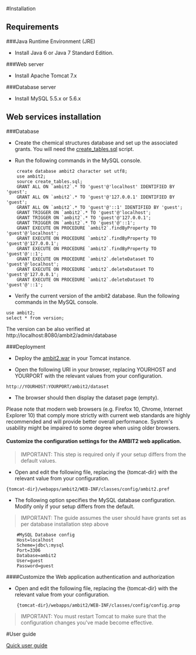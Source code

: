 #Installation

## Requirements

###Java Runtime Environment (JRE)

- Install Java 6 or Java 7 Standard Edition.

###Web server

- Install Apache Tomcat 7.x

###Database server

- Install MySQL 5.5.x or 5.6.x

## Web services installation

###Database

- Create the chemical structures database and set up the associated grants. You will need the [create_tables.sql](https://svn.code.sf.net/p/ambit/code/trunk/ambit2-all/ambit2-db/src/main/resources/ambit2/db/sql/create_tables.sql) script.

- Run the following commands in the MySQL console.

````
	create database ambit2 character set utf8;
	use ambit2;
	source create_tables.sql;
	GRANT ALL ON `ambit2`.* TO 'guest'@'localhost' IDENTIFIED BY 'guest';
	GRANT ALL ON `ambit2`.* TO 'guest'@'127.0.0.1' IDENTIFIED BY 'guest';
	GRANT ALL ON `ambit2`.* TO 'guest'@'::1' IDENTIFIED BY 'guest';
	GRANT TRIGGER ON `ambit2`.* TO 'guest'@'localhost';
	GRANT TRIGGER ON `ambit2`.* TO 'guest'@'127.0.0.1';
	GRANT TRIGGER ON `ambit2`.* TO 'guest'@'::1';
	GRANT EXECUTE ON PROCEDURE `ambit2`.findByProperty TO 'guest'@'localhost';
	GRANT EXECUTE ON PROCEDURE `ambit2`.findByProperty TO 'guest'@'127.0.0.1';
	GRANT EXECUTE ON PROCEDURE `ambit2`.findByProperty TO 'guest'@'::1';
	GRANT EXECUTE ON PROCEDURE `ambit2`.deleteDataset TO 'guest'@'localhost';
	GRANT EXECUTE ON PROCEDURE `ambit2`.deleteDataset TO 'guest'@'127.0.0.1';
	GRANT EXECUTE ON PROCEDURE `ambit2`.deleteDataset TO 'guest'@'::1';

````

- Verify the current version of the ambit2 database. Run the following commands in the MySQL console.  

````
use ambit2;
select * from version;
````

The version can be also verified at http://localhost:8080/ambit2/admin/database

###Deployment

- Deploy the [ambit2.war](http://sourceforge.net/projects/ambit/files/Ambit2/AMBIT%20REST%20web%20services/services/ambit-rest-2.5.8/ambit2-www-2.5.8.war/download) in your Tomcat instance.

- Open the following URI in your browser, replacing YOURHOST and YOURPORT with the relevant values from your configuration.

````
http://YOURHOST:YOURPORT/ambit2/dataset
````

- The browser should then display the dataset page (empty).
	
Please note that modern web browsers (e.g. Firefox 10, Chrome, Internet Explorer 10) that comply more strictly with current web standards are highly recommended and will provide better overall performance. System's usability might be impaired to some degree when using older browsers.

#### Customize the configuration settings for the AMBIT2 web application.

>IMPORTANT: This step is required only if your setup differs from the default values.

- Open and edit the following file, replacing the {tomcat-dir} with the relevant value from your configuration.

````
{tomcat-dir}/webapps/ambit2/WEB-INF/classes/config/ambit2.pref
````

- The following option specifies the MySQL database configuration. Modify only if your setup differs from the default.

>IMPORTANT: The guide assumes the user should have grants set as per database installation step above

````
	#MySQL Database config
	Host=localhost
	Scheme=jdbc\:mysql
	Port=3306
	Database=ambit2
	User=guest
	Password=guest
````

####Customize the Web application authentication and authorization

- Open and edit the following file, replacing the {tomcat-dir} with the relevant value from your configuration.

````
	{tomcat-dir}/webapps/ambit2/WEB-INF/classes/config/config.prop
````	

>IMPORTANT: You must restart Tomcat to make sure that the configuration	changes you've made become effective.

#User guide

[Quick user guide](./usage.html)	 